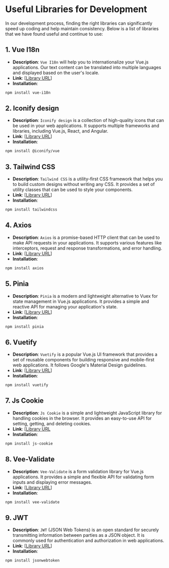 # Useful Libraries for Development

In our development process, finding the right libraries can significantly speed up coding and help maintain consistency. Below is a list of libraries that we have found useful and continue to use:

## 1. Vue I18n
- **Description**: `Vue I18n` will help you to internationalize your Vue.js applications. Our text content can be translated into multiple languages and displayed based on the user's locale.
- **Link**: [[Library URL](https://vue-i18n.intlify.dev/)]
- **Installation**: 
```bash
npm install vue-i18n
```

## 2. Iconify design
- **Description**: `Iconify design` is a collection of high-quality icons that can be used in your web applications. It supports multiple frameworks and libraries, including Vue.js, React, and Angular.
- **Link**: [[Library URL](https://iconify.design/)]
- **Installation**: 
```bash
npm install @iconify/vue
```

## 3. Tailwind CSS
- **Description**: `Tailwind CSS` is a utility-first CSS framework that helps you to build custom designs without writing any CSS. It provides a set of utility classes that can be used to style your components.
- **Link**: [[Library URL](https://tailwindcss.com/)]
- **Installation**: 
```bash
npm install tailwindcss
```

## 4. Axios
- **Description**: `Axios` is a promise-based HTTP client that can be used to make API requests in your applications. It supports various features like interceptors, request and response transformations, and error handling.
- **Link**: [[Library URL](https://axios-http.com/)]
- **Installation**: 
```bash
npm install axios
```

## 5. Pinia
- **Description**: `Pinia` is a modern and lightweight alternative to Vuex for state management in Vue.js applications. It provides a simple and reactive API for managing your application's state.
- **Link**: [[Library URL](https://pinia.esm.dev/)]
- **Installation**: 
```bash
npm install pinia
```

## 6. Vuetify
- **Description**: `Vuetify` is a popular Vue.js UI framework that provides a set of reusable components for building responsive and mobile-first web applications. It follows Google's Material Design guidelines.
- **Link**: [[Library URL](https://vuetifyjs.com/)]
- **Installation**: 
```bash
npm install vuetify
```

## 7. Js Cookie
- **Description**: `Js Cookie` is a simple and lightweight JavaScript library for handling cookies in the browser. It provides an easy-to-use API for setting, getting, and deleting cookies.
- **Link**: [[Library URL](https://github.com/js-cookie/js-cookie)
- **Installation**: 
```bash
npm install js-cookie
```

## 8. Vee-Validate
- **Description**: `Vee-Validate` is a form validation library for Vue.js applications. It provides a simple and flexible API for validating form inputs and displaying error messages.
- **Link**: [[Library URL](https://vee-validate.logaretm.com/v4/)]
- **Installation**: 
```bash
npm install vee-validate
```

## 9. JWT
- **Description**: `JWT` (JSON Web Tokens) is an open standard for securely transmitting information between parties as a JSON object. It is commonly used for authentication and authorization in web applications.
- **Link**: [[Library URL](https://jwt.io/)]
- **Installation**: 
```bash
npm install jsonwebtoken
```

